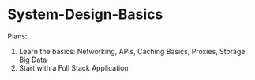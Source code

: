 # System-Design-Basics
Plans:
1. Learn the basics: Networking, APIs, Caching Basics, Proxies, Storage, Big Data
2. Start with a Full Stack Application
